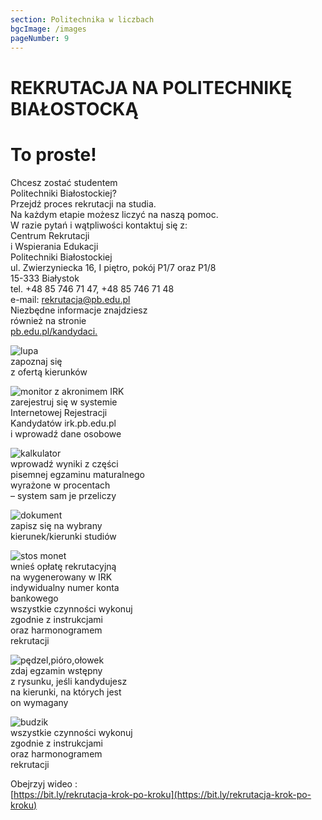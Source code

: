```yaml
---
section: Politechnika w liczbach
bgcImage: /images
pageNumber: 9
---
```


# REKRUTACJA NA POLITECHNIKĘ BIAŁOSTOCKĄ

# To proste!

Chcesz zostać studentem  
Politechniki Białostockiej?  
Przejdź proces rekrutacji na studia.  
Na każdym etapie możesz liczyć na naszą pomoc.  
W razie pytań i wątpliwości kontaktuj się z:  
Centrum Rekrutacji  
i Wspierania Edukacji  
Politechniki Białostockiej  
ul. Zwierzyniecka 16, I piętro, pokój P1/7 oraz P1/8  
15-333 Białystok  
tel. +48 85 746 71 47, +48 85 746 71 48  
e-mail: rekrutacja@pb.edu.pl  
Niezbędne informacje znajdziesz  
również na stronie  
[pb.edu.pl/kandydaci.](https://pb.edu.pl/kandydaci)

![lupa](image.jpg)  
zapoznaj się  
z ofertą kierunków

![monitor z akronimem IRK](image.jpg)  
zarejestruj się w systemie  
Internetowej Rejestracji  
Kandydatów irk.pb.edu.pl  
i wprowadź dane osobowe

![kalkulator](image.jpg)  
wprowadź wyniki z części  
pisemnej egzaminu maturalnego  
wyrażone w procentach  
– system sam je przeliczy

![dokument ](image.jpg)  
zapisz się na wybrany  
kierunek/kierunki studiów

![stos monet](image.jpg)  
wnieś opłatę rekrutacyjną  
na wygenerowany w IRK  
indywidualny numer konta  
bankowego  
wszystkie czynności wykonuj  
zgodnie z instrukcjami  
oraz harmonogramem  
rekrutacji

![pędzel,pióro,ołowek](image.jpg)  
zdaj egzamin wstępny  
z rysunku, jeśli kandydujesz  
na kierunki, na których jest  
on wymagany

![budzik](image.jpg)  
wszystkie czynności wykonuj  
zgodnie z instrukcjami  
oraz harmonogramem  
rekrutacji

Obejrzyj wideo :  
[https://bit.ly/rekrutacja-krok-po-kroku](https://bit.ly/rekrutacja-krok-po-kroku)
